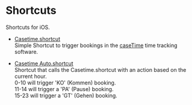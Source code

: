 # Shortcuts
Shortcuts for iOS.

+ [Casetime.shortcut](https://github.com/maroswal/Shortcuts/raw/master/Casetime.shortcut)  
  Simple Shortcut to trigger bookings in the [caseTime](https://www.case.at) time tracking software.
  
+ [Casetime Auto.shortcut](https://github.com/maroswal/Shortcuts/raw/master/Casetime%20Auto.shortcut)  
  Shortcut that calls the Casetime.shortcut with an action based on the current hour.  
  0-10 will trigger 'KO' (Kommen) booking.  
  11-14 will trigger a 'PA' (Pause) booking.  
  15-23 will trigger a 'GT' (Gehen) booking.  
